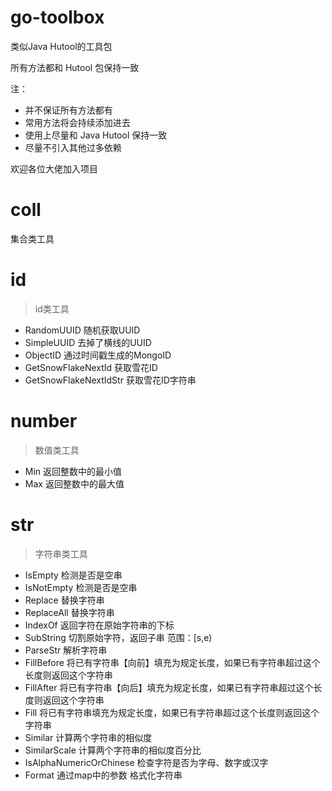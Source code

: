 # go-toolbox

类似Java Hutool的工具包

所有方法都和 Hutool 包保持一致

注：

- 并不保证所有方法都有
- 常用方法将会持续添加进去
- 使用上尽量和 Java Hutool 保持一致
- 尽量不引入其他过多依赖

欢迎各位大佬加入项目

# coll

集合类工具

# id

> id类工具

- RandomUUID 随机获取UUID
- SimpleUUID 去掉了横线的UUID
- ObjectID 通过时间戳生成的MongoID
- GetSnowFlakeNextId 获取雪花ID
- GetSnowFlakeNextIdStr 获取雪花ID字符串

# number

> 数值类工具

- Min 返回整数中的最小值
- Max 返回整数中的最大值

# str

> 字符串类工具

- IsEmpty 检测是否是空串
- IsNotEmpty 检测是否是空串
- Replace 替换字符串
- ReplaceAll 替换字符串
- IndexOf 返回字符在原始字符串的下标
- SubString 切割原始字符，返回子串 范围：[s,e)
- ParseStr 解析字符串
- FillBefore 将已有字符串【向前】填充为规定长度，如果已有字符串超过这个长度则返回这个字符串
- FillAfter 将已有字符串【向后】填充为规定长度，如果已有字符串超过这个长度则返回这个字符串
- Fill 将已有字符串填充为规定长度，如果已有字符串超过这个长度则返回这个字符串
- Similar 计算两个字符串的相似度
- SimilarScale 计算两个字符串的相似度百分比
- IsAlphaNumericOrChinese 检查字符是否为字母、数字或汉字
- Format 通过map中的参数 格式化字符串